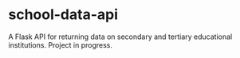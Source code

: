 # school-data-api

A Flask API for returning data on secondary and tertiary educational institutions. Project in progress.
